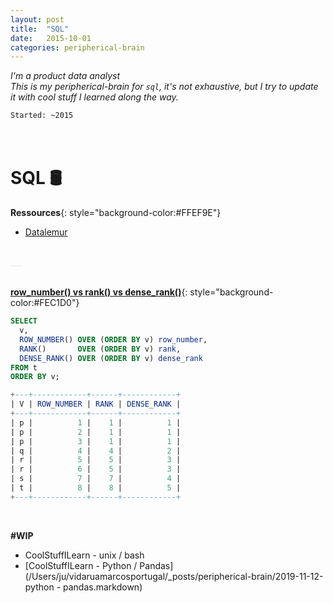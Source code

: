 ```yaml
---
layout: post
title:  "SQL"
date:   2015-10-01
categories: peripherical-brain
---
```


*I'm a product data analyst <br>
This is my peripherical-brain for `sql`, it's not exhaustive, but I try to update it with cool stuff I learned along the way.*


`Started: ~2015`<br>
<br>
<br>



<!-- **vocabulario**{: style="background-color:#FFEF9E"} <br>
**sentenças**{: style="background-color:#FEC1D0"} <br>
**vocabulario**{: style="background-color:#ADECF4"} <br>
**vocabulario**{: style="background-color:#B7F7D1"} <br>
**traduction**{: style="background-color:#c9c9c9"} <br> -->


# **SQL** 🛢️ 

**Ressources**{: style="background-color:#FFEF9E"}
- [Datalemur](https://datalemur.com)

<br>
<a style='color:#e6e6e6;'>___</a>
<br>

<br>

**[row_number() vs rank() vs dense_rank()](https://stackoverflow.com/questions/64420584/when-to-choose-rank-over-dense-rank-or-row-number)**{: style="background-color:#FEC1D0"} <br>

``` sql
SELECT
  v,
  ROW_NUMBER() OVER (ORDER BY v) row_number,
  RANK()       OVER (ORDER BY v) rank,
  DENSE_RANK() OVER (ORDER BY v) dense_rank
FROM t
ORDER BY v;

+---+------------+------+------------+
| V | ROW_NUMBER | RANK | DENSE_RANK |
+---+------------+------+------------+
| p |          1 |    1 |          1 |
| p |          2 |    1 |          1 |
| p |          3 |    1 |          1 |
| q |          4 |    4 |          2 |
| r |          5 |    5 |          3 |
| r |          6 |    5 |          3 |
| s |          7 |    7 |          4 |
| t |          8 |    8 |          5 |
+---+------------+------+------------+
```
<br>

**#WIP**
* CoolStuffILearn - unix / bash
* [CoolStuffILearn - Python / Pandas](/Users/ju/vidaruamarcosportugal/_posts/peripherical-brain/2019-11-12-python - pandas.markdown)
